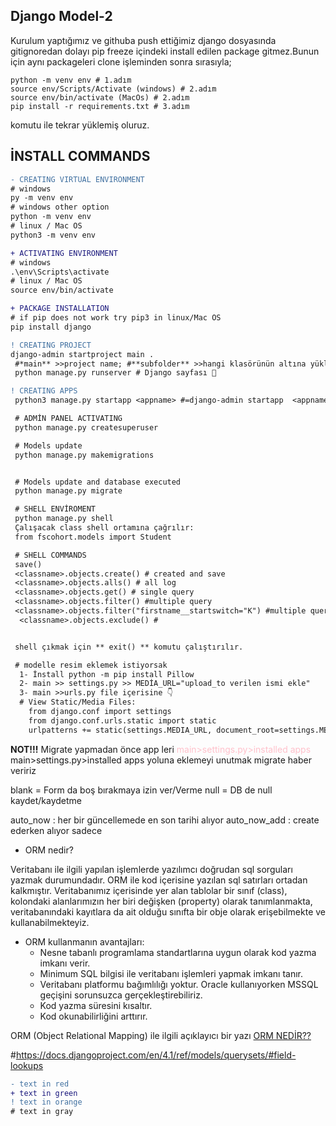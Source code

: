 ## Django Model-2

Kurulum yaptığımız ve githuba push ettiğimiz django dosyasında gitignoredan dolayı pip freeze içindeki install edilen package gitmez.Bunun için aynı packageleri clone işleminden sonra sırasıyla;

```
python -m venv env # 1.adım
source env/Scripts/Activate (windows) # 2.adım
source env/bin/activate (MacOs) # 2.adım
pip install -r requirements.txt # 3.adım

```
 komutu ile tekrar yüklemiş oluruz.

## İNSTALL COMMANDS

```diff
- CREATING VIRTUAL ENVIRONMENT
# windows
py -m venv env
# windows other option
python -m venv env
# linux / Mac OS
python3 -m venv env

+ ACTIVATING ENVIRONMENT
# windows
.\env\Scripts\activate
# linux / Mac OS
source env/bin/activate

+ PACKAGE INSTALLATION
# if pip does not work try pip3 in linux/Mac OS
pip install django

! CREATING PROJECT
django-admin startproject main .
 #*main** >>project name; #**subfolder** >>hangi klasörünün altına yüklensin
 python manage.py runserver # Django sayfası 🚀

! CREATING APPS
 python3 manage.py startapp <appname> #=django-admin startapp  <appname>

 # ADMİN PANEL ACTIVATING
 python manage.py createsuperuser

 # Models update
 python manage.py makemigrations


 # Models update and database executed
 python manage.py migrate

 # SHELL ENVİROMENT
 python manage.py shell
 Çalışacak class shell ortamına çağrılır:
 from fscohort.models import Student

 # SHELL COMMANDS
 save()
 <classname>.objects.create() # created and save
 <classname>.objects.alls() # all log
 <classname>.objects.get() # single query
 <classname>.objects.filter() #multiple query
 <classname>.objects.filter("firstname__startswitch="K") #multiple query
  <classname>.objects.exclude() #


 shell çıkmak için ** exit() ** komutu çalıştırılır.

 # modelle resim eklemek istiyorsak
  1- İnstall python -m pip install Pillow 
  2- main >> settings.py >> MEDİA_URL="upload_to verilen ismi ekle"
  3- main >>urls.py file içerisine 👇
  # View Static/Media Files:
    from django.conf import settings
    from django.conf.urls.static import static
    urlpatterns += static(settings.MEDIA_URL, document_root=settings.MEDIA_ROOT) komut eklenir.
```

**NOT!!!**
Migrate yapmadan önce app leri <span style="color: pink"> main>settings.py>installed apps </span> main>settings.py>installed apps yoluna eklemeyi unutmak migrate haber veririz

blank = Form da boş bırakmaya izin ver/Verme
null = DB de null kaydet/kaydetme

 auto_now : her bir güncellemede en son tarihi alıyor
 auto_now_add : create ederken alıyor sadece

 - ORM nedir?

 Veritabanı ile ilgili yapılan işlemlerde yazılımcı doğrudan sql sorguları yazmak durumundadır. ORM ile kod içerisine yazılan sql satırları ortadan kalkmıştır. Veritabanımız içerisinde yer alan tablolar bir sınıf (class), kolondaki alanlarımızın her biri değişken (property) olarak tanımlanmakta, veritabanındaki kayıtlara da ait olduğu sınıfta bir obje olarak erişebilmekte ve kullanabilmekteyiz.
- ORM kullanmanın avantajları:
  - Nesne tabanlı programlama standartlarına uygun olarak kod yazma imkanı verir.
  - Minimum SQL bilgisi ile veritabanı işlemleri yapmak imkanı tanır.
  - Veritabanı platformu bağımlılığı yoktur. Oracle kullanıyorken MSSQL geçişini sorunsuzca gerçekleştirebiliriz.
  - Kod yazma süresini kısaltır.
  - Kod okunabilirliğini arttırır.

ORM (Object Relational Mapping) ile ilgili açıklayıcı bir yazı 
[ORM NEDİR??](https://bsseylcin.medium.com/orm-object-relational-mapping-nedi%CC%87r-be5cbaf543b3)

#https://docs.djangoproject.com/en/4.1/ref/models/querysets/#field-lookups

```diff
- text in red
+ text in green
! text in orange
# text in gray
```

